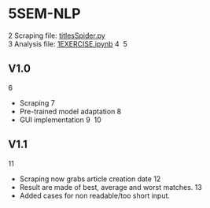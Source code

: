
# 5SEM-NLP
2
Scraping file: [titlesSpider.py](finance_scraper/spiders/titlesSpider.py) <br>
3
Analysis file: [1EXERCISE.ipynb](finance_scraper/1EXERCISE.ipynb)
4
​
5
## V1.0
6
- Scraping
7
- Pre-trained model adaptation
8
- GUI implementation
9
​
10
## V1.1
11
- Scraping now grabs article creation date
12
- Result are made of best, average and worst matches.
13
- Added cases for non readable/too short input.
